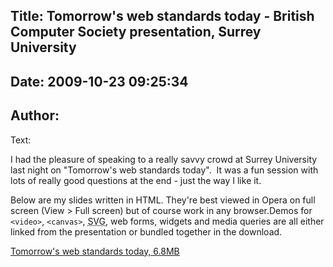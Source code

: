 Title: Tomorrow's web standards today - British Computer Society presentation, Surrey University
----
Date: 2009-10-23 09:25:34
----
Author: 
----
Text:

<p>I had the pleasure of speaking to a really savvy crowd at Surrey University last night on &quot;Tomorrow&#39;s web standards today&quot;.  It was a fun session with lots of really good questions at the end - just the way I like it.</p>

<p>Below are my slides written in HTML. They&#39;re best viewed in Opera on full screen (View &gt; Full screen) but of course work in any browser.Demos for <code>&lt;video&gt;</code>, <code>&lt;canvas&gt;</code>, <abbr title="Scalable Vector Graphics">SVG</abbr>, web forms, widgets and media queries are all either linked from the presentation or bundled together in the download.</p>

<a href="http://files.myopera.com/iheni/blog/BCSSurrey.zip">Tomorrow&#39;s web standards today, 6.8MB</a>


